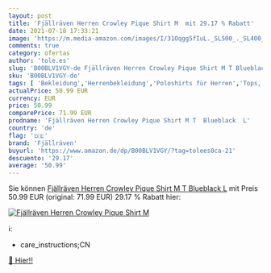 ```yaml
---
layout: post
title: 'Fjällräven Herren Crowley Pique Shirt M  mit 29.17 % Rabatt'
date: 2021-07-18 17:33:21
image: 'https://m.media-amazon.com/images/I/31Oqgg5fIuL._SL500_._SL400_.jpg'
comments: true
category: ofertas
author: 'tole.es'
slug: 'B00BLV1VGY-de Fjällräven Herren Crowley Pique Shirt M T Blueblack L'
sku: 'B00BLV1VGY-de'
tags: [ 'Bekleidung','Herrenbekleidung','Poloshirts für Herren','Tops, T-Shirts & Hemden für Herren','fjällräven', ]
actualPrice: 50.99 EUR
currency: EUR
price: 50.99
comparePrice: 71.99 EUR
prodname: 'Fjällräven Herren Crowley Pique Shirt M T  Blueblack  L'
country: 'de'
flag: '🇩🇪'
brand: 'Fjällräven'
buyurl: 'https://www.amazon.de/dp/B00BLV1VGY/?tag=tolees0ca-21'
descuento: '29.17'
average: '50.99'
---
```


Sie können [Fjällräven Herren Crowley Pique Shirt M T  Blueblack  L](https://www.amazon.de/dp/B00BLV1VGY/?tag=tolees0ca-21) mit Preis 50.99 EUR (original: 71.99 EUR) 29.17 % Rabatt hier:

[![Fjällräven Herren Crowley Pique Shirt M ](https://m.media-amazon.com/images/I/31Oqgg5fIuL._SL500_._SL400_.jpg)](https://www.amazon.de/dp/B00BLV1VGY/?tag=tolees0ca-21)

ℹ️:

- care_instructions;CN

[🛒 Hier!!](https://www.amazon.de/dp/B00BLV1VGY/?tag=tolees0ca-21)
